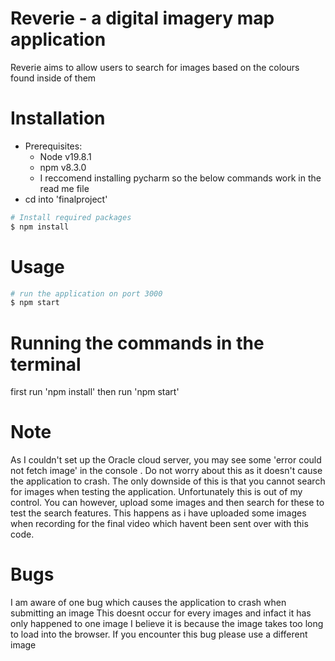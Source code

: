 # Reverie - a digital imagery map application

Reverie aims to allow users to search for images based on the colours found inside of them


# Installation

- Prerequisites:
  - Node v19.8.1 
  - npm v8.3.0 
  - I reccomend installing pycharm so the below commands work in the read me file
- cd into 'finalproject'
```bash
# Install required packages
$ npm install
```

# Usage

```bash
# run the application on port 3000
$ npm start
```

# Running the commands in the terminal
first run 'npm install'
then run 'npm start'

# Note
As I couldn't set up the Oracle cloud server, you may see some 'error could not fetch image' in the console .
Do not worry about this as it doesn't cause the application to crash.
The only downside of this is that you cannot search for images when testing the application.
Unfortunately this is out of my control.
You can however, upload some images and then search for these to test the search features.
This happens as i have uploaded some images when recording for the final video which havent been sent over with this code.
# Bugs
I am aware of one bug which causes the application to crash when submitting an image
This doesnt occur for every images and infact it has only happened to one image
I believe it is because the image takes too long to load into the browser.
If you encounter this bug please use a different image

